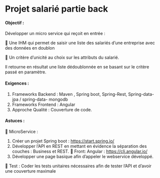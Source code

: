 # Projet salarié partie back
#### Objectif :

Développer un micro service qui reçoit en entrée :

 Une IHM qui permet de saisir une liste des salariés d’une entreprise avec des données en
doublon

 Un critère d’unicité au choix sur les attributs du salarié.

Il retourne en résultat une liste dédoublonnée en se basant sur le critère passé en paramètre.

#### Exigences :
1. Frameworks Backend : Maven , Spring boot, Spring-Rest, Spring-data-jpa / spring-data-
mongodb
2. Frameworks Frontend : Angular
3. Approche Qualité : Couverture de code.

#### Astuces :

 MicroService :
1. Créer un projet Spring boot : https://start.spring.io/
2. Développer l’API en REST en mettant en évidence la séparation des couches : Business et
REST.
 Front: Angular : https://cli.angular.io/
1. Développer une page basique afin d’appeler le webservice développé.

 Test : Coder les tests unitaires nécessaires afin de tester l’API et d’avoir une couverture maximale
